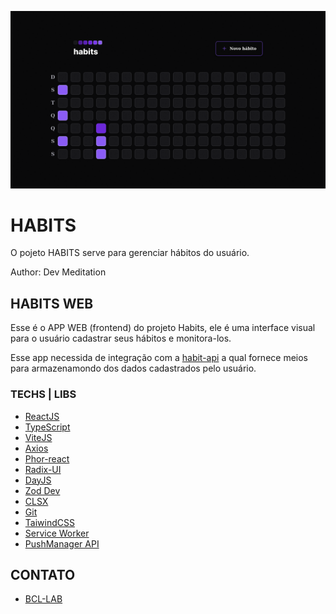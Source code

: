 ![screen](./noproject/habits-web_by_DevMeditation.gif)

# HABITS 

O pojeto HABITS serve para gerenciar hábitos do usuário.

Author: Dev Meditation


## HABITS WEB

Esse é o APP WEB (frontend) do projeto Habits, ele é uma interface visual para o usuário cadastrar seus hábitos e monitora-los.

Esse app necessida de integração com a [habit-api](https://github.com/devmeditation/habits-web) a qual fornece meios para armazenamondo dos dados cadastrados pelo usuário.

### TECHS | LIBS

- [ReactJS](https://reactjs.org/)
- [TypeScript](https://www.typescriptlang.org/)
- [ViteJS](https://vitejs.dev/)
- [Axios](https://axios-http.com/)
- [Phor-react](https://phosphoricons.com/)
- [Radix-UI](https://www.radix-ui.com/)
- [DayJS](https://day.js.org/)
- [Zod Dev](https://zod.dev/)
- [CLSX](https://www.npmjs.com/package/clsx)
- [Git](https://git-scm.com/)
- [TaiwindCSS](https://tailwindcss.com/)
- [Service Worker](https://developer.mozilla.org/en-US/docs/Web/API/Service_Worker_API/Using_Service_Workers)
- [PushManager API](https://developer.mozilla.org/pt-BR/docs/Web/API/PushManager)



## CONTATO

- [BCL-LAB](https://youtube.com/@bcllab)

<!-- convert -delay 120 -loop 0 *.png habits-web_by_DevMeditation.gif -->